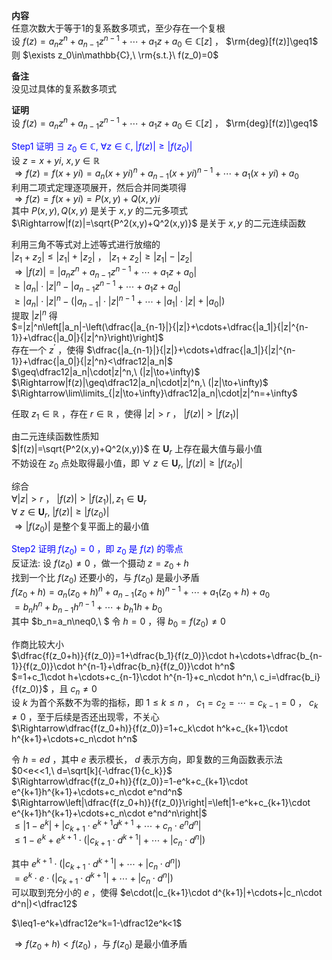 **内容**    
任意次数大于等于1的复系数多项式，至少存在一个复根    
设 $f(z)=a_nz^n+a_{n-1}z^{n-1}+\cdots+a_1z+a_0\in\mathbb{C}[z]$ ， $\rm{deg}[f(z)]\geq1$     
则 $\exists z_0\in\mathbb{C},\ \rm{s.t.}\ f(z_0)=0$     
    
**备注**    
没见过具体的复系数多项式    
    
**证明**    
设 $f(z)=a_nz^n+a_{n-1}z^{n-1}+\cdots+a_1z+a_0\in\mathbb{C}[z]$ ， $\rm{deg}[f(z)]\geq1$     
    
<font color=blue>Step1 证明 $\exists\ z_0\in\mathbb{C},\ \forall z\in\mathbb{C},\ |f(z)|\geq|f(z_0)|$ </font>    
设 $z=x+yi,\ x,y\in\mathbb{R}$     
 $\Rightarrow f(z)=f(x+yi)=a_n(x+yi)^n+a_{n-1}(x+yi)^{n-1}+\cdots+a_1(x+yi)+a_0$     
利用二项式定理逐项展开，然后合并同类项得    
 $\Rightarrow f(z)=f(x+yi)=P(x,y)+Q(x,y)i$     
其中 $P(x,y),Q(x,y)$ 是关于 $x,y$ 的二元多项式    
 $\Rightarrow|f(z)|=\sqrt{P^2(x,y)+Q^2(x,y)}$ 是关于 $x,y$ 的二元连续函数    
    
利用三角不等式对上述等式进行放缩的    
 $|z_1+z_2|\leq|z_1|+|z_2|$ ， $|z_1+z_2|\geq|z_1|-|z_2|$     
 $\Rightarrow|f(z)|=|a_nz^n+a_{n-1}z^{n-1}+\cdots+a_1z+a_0|$     
 $\geq|a_n|\cdot|z|^n-|a_{n-1}z^{n-1}+\cdots+a_1z+a_0|$     
 $\geq|a_n|\cdot|z|^n-(|a_{n-1}|\cdot|z|^{n-1}+\cdots+|a_1|\cdot|z|+|a_0|)$     
提取 $|z|^n$ 得    
 $=|z|^n\left[|a_n|-\left(\dfrac{|a_{n-1}|}{|z|}+\cdots+\dfrac{|a_1|}{|z|^{n-1}}+\dfrac{|a_0|}{|z|^n}\right)\right]$     
存在一个 $z^\prime$ ，使得 $\dfrac{|a_{n-1}|}{|z|}+\cdots+\dfrac{|a_1|}{|z|^{n-1}}+\dfrac{|a_0|}{|z|^n}<\dfrac12|a_n|$     
 $\geq\dfrac12|a_n|\cdot|z|^n,\ (|z|\to+\infty)$     
 $\Rightarrow|f(z)|\geq\dfrac12|a_n|\cdot|z|^n,\ (|z|\to+\infty)$     
 $\Rightarrow\lim\limits_{|z|\to+\infty}\dfrac12|a_n|\cdot|z|^n=+\infty$     
    
任取 $z_1\in\mathbb{R}$ ，存在 $r\in\mathbb{R}$ ，使得 $|z|>r$ ， $|f(z)|>|f(z_1)|$     
    
由二元连续函数性质知    
 $|f(z)|=\sqrt{P^2(x,y)+Q^2(x,y)}$ 在 $\mathbf{U}_{r}$ 上存在最大值与最小值    
不妨设在 $z_0$ 点处取得最小值，即 $\forall\ z\in\mathbf{U}_r,\ |f(z)|\geq|f(z_0)|$     
    
综合    
 $\forall|z|>r$ ， $|f(z)|>|f(z_1)|, z_1\in\mathbf{U}_r$     
 $\forall\ z\in\mathbf{U}_r,\ |f(z)|\geq|f(z_0)|$     
 $\Rightarrow|f(z_0)|$ 是整个复平面上的最小值    
    
<font color=blue>Step2 证明 $f(z_0)=0$ ，即 $z_0$ 是 $f(z)$ 的零点</font>    
反证法: 设 $f(z_0)\neq0$ ，做一个摄动 $z=z_0+h$     
找到一个比 $f(z_0)$ 还要小的，与 $f(z_0)$ 是最小矛盾    
 $f(z_0+h)=a_n(z_0+h)^n+a_{n-1}(z_0+h)^{n-1}+\cdots+a_1(z_0+h)+a_0$     
 $=b_nh^n+b_{n-1}h^{n-1}+\cdots+b_h1h+b_0$     
其中 $b_n=a_n\neq0,\ $ 令 $h=0$ ，得 $b_0=f(z_0)\neq0$     
    
作商比较大小    
 $\dfrac{f(z_0+h)}{f(z_0)}=1+\dfrac{b_1}{f(z_0)}\cdot h+\cdots+\dfrac{b_{n-1}}{f(z_0)}\cdot h^{n-1}+\dfrac{b_n}{f(z_0)}\cdot h^n$     
 $=1+c_1\cdot h+\cdots+c_{n-1}\cdot h^{n-1}+c_n\cdot h^n,\ c_i=\dfrac{b_i}{f(z_0)}$ ，且 $c_n\neq0$     
设 $k$ 为首个系数不为零的指标，即 $1\leq k\leq n$ ， $c_1=c_2=\cdots=c_{k-1}=0$ ， $c_k\neq0$ ，至于后续是否还出现零，不关心    
 $\Rightarrow\dfrac{f(z_0+h)}{f(z_0)}=1+c_k\cdot h^k+c_{k+1}\cdot h^{k+1}+\cdots+c_n\cdot h^n$     
    
令 $h=ed$ ，其中 $e$ 表示模长， $d$ 表示方向，即复数的三角函数表示法    
 $0<e<<1,\ d=\sqrt[k]{-\dfrac{1}{c_k}}$     
 $\Rightarrow\dfrac{f(z_0+h)}{f(z_0)}=1-e^k+c_{k+1}\cdot e^{k+1}h^{k+1}+\cdots+c_n\cdot e^nd^n$     
 $\Rightarrow\left|\dfrac{f(z_0+h)}{f(z_0)}\right|=\left|1-e^k+c_{k+1}\cdot e^{k+1}h^{k+1}+\cdots+c_n\cdot e^nd^n\right|$     
 $\leq|1-e^k|+|c_{k+1}\cdot e^{k+1}d^{k+1}+\cdots+c_n\cdot e^nd^n|$     
 $\leq1-e^k+e^{k+1}\cdot(|c_{k+1}\cdot d^{k+1}|+\cdots+|c_n\cdot d^n|)$     
    
其中 $e^{k+1}\cdot(|c_{k+1}\cdot d^{k+1}|+\cdots+|c_n\cdot d^n|)$     
 $=e^{k}\cdot e\cdot(|c_{k+1}\cdot d^{k+1}|+\cdots+|c_n\cdot d^n|)$     
可以取到充分小的 $e$ ，使得 $e\cdot(|c_{k+1}\cdot d^{k+1}|+\cdots+|c_n\cdot d^n|)<\dfrac12$     
    
 $\leq1-e^k+\dfrac12e^k=1-\dfrac12e^k<1$     
    
 $\Rightarrow f(z_0+h)<f(z_0)$ ，与 $f(z_0)$ 是最小值矛盾    
